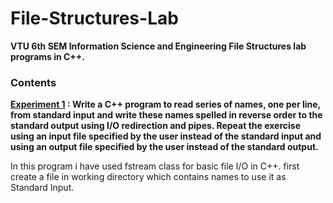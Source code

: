 # File-Structures-Lab



**VTU 6th SEM Information Science and Engineering File Structures lab programs in C++.**


### Contents

**[Experiment 1](https://github.com/shubham16sky/File-Structures-Lab/blob/main/Firstpgm.cpp) :
Write a C++ program to read series of names, one per line, from standard input and write these names spelled in reverse order to the standard output using I/O redirection and pipes. Repeat the exercise using an input file specified by the user instead of the standard input and using an output file specified by the user instead of the standard output.**

In this program i have used fstream class for basic file I/O in C++.
first create a file in working directory which contains names  to use it as Standard Input.
